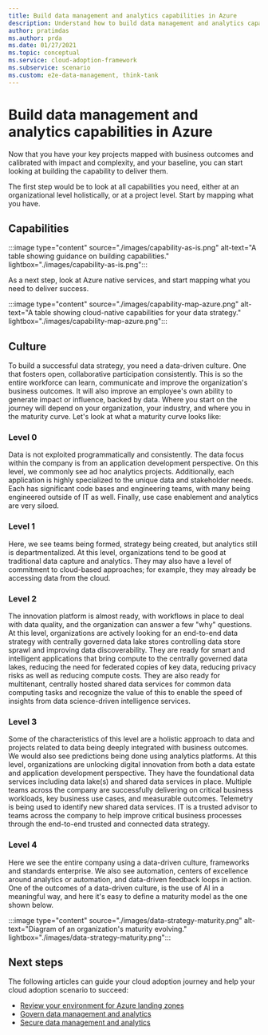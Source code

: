 ```yaml
---
title: Build data management and analytics capabilities in Azure
description: Understand how to build data management and analytics capabilities in Azure.
author: pratimdas
ms.author: prda
ms.date: 01/27/2021
ms.topic: conceptual
ms.service: cloud-adoption-framework
ms.subservice: scenario
ms.custom: e2e-data-management, think-tank
---
```


# Build data management and analytics capabilities in Azure

Now that you have your key projects mapped with business outcomes and calibrated with impact and complexity, and your baseline, you can start looking at building the capability to deliver them.

The first step would be to look at all capabilities you need, either at an organizational level holistically, or at a project level. Start by mapping what you have.

## Capabilities

:::image type="content" source="./images/capability-as-is.png" alt-text="A table showing guidance on building capabilities." lightbox="./images/capability-as-is.png":::

As a next step, look at Azure native services, and start mapping what you need to deliver success.

:::image type="content" source="./images/capability-map-azure.png" alt-text="A table showing cloud-native capabilities for your data strategy." lightbox="./images/capability-map-azure.png":::

## Culture

To build a successful data strategy, you need a data-driven culture. One that fosters open, collaborative participation consistently. This is so the entire workforce can learn, communicate and improve the organization's business outcomes. It will also improve an employee's own ability to generate impact or influence, backed by data. Where you start on the journey will depend on your organization, your industry, and where you in the maturity curve. Let's look at what a maturity curve looks like:

### Level 0

Data is not exploited programmatically and consistently. The data focus within the company is from an application development perspective. On this level, we commonly see ad hoc analytics projects. Additionally, each application is highly specialized to the unique data and stakeholder needs. Each has significant code bases and engineering teams, with many being engineered outside of IT as well. Finally, use case enablement and analytics are very siloed.

### Level 1

Here, we see teams being formed, strategy being created, but analytics still is departmentalized. At this level, organizations tend to be good at traditional data capture and analytics. They may also have a level of commitment to cloud-based approaches; for example, they may already be accessing data from the cloud.

### Level 2

The innovation platform is almost ready, with workflows in place to deal with data quality, and the organization can answer a few "why" questions. At this level, organizations are actively looking for an end-to-end data strategy with centrally governed data lake stores controlling data store sprawl and improving data discoverability. They are ready for smart and intelligent applications that bring compute to the centrally governed data lakes, reducing the need for federated copies of key data, reducing privacy risks as well as reducing compute costs. They are also ready for multitenant, centrally hosted shared data services for common data computing tasks and recognize the value of this to enable the speed of insights from data science-driven intelligence services.

### Level 3

Some of the characteristics of this level are a holistic approach to data and projects related to data being deeply integrated with business outcomes. We would also see predictions being done using analytics platforms. At this level, organizations are unlocking digital innovation from both a data estate and application development perspective. They have the foundational data services including data lake(s) and shared data services in place. Multiple teams across the company are successfully delivering on critical business workloads, key business use cases, and measurable outcomes. Telemetry is being used to identify new shared data services. IT is a trusted advisor to teams across the company to help improve critical business processes through the end-to-end trusted and connected data strategy.

### Level 4

Here we see the entire company using a data-driven culture, frameworks and standards enterprise. We also see automation, centers of excellence around analytics or automation, and data-driven feedback loops in action. One of the outcomes of a data-driven culture, is the use of AI in a meaningful way, and here it's easy to define a maturity model as the one shown below.

:::image type="content" source="./images/data-strategy-maturity.png" alt-text="Diagram of an organization's maturity evolving." lightbox="./images/data-strategy-maturity.png":::

## Next steps

The following articles can guide your cloud adoption journey and help your cloud adoption scenario to succeed:

- [Review your environment for Azure landing zones](./ready.md)
- [Govern data management and analytics](./govern.md)
- [Secure data management and analytics](./secure.md)
